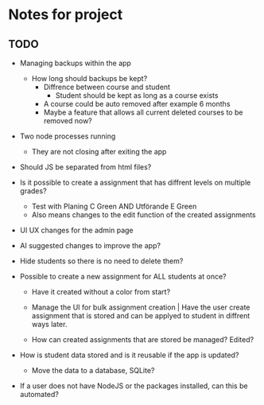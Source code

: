# Notes for project 

## TODO

* Managing backups within the app
  * How long should backups be kept? 
    * Diffrence between course and student
      * Student should be kept as long as a course exists
    * A course could be auto removed after example 6 months
    * Maybe a feature that allows all current deleted courses to be removed now?
  

* Two node processes running
  * They are not closing after exiting the app

* Should JS be separated from html files? 

* Is it possible to create a assignment that has diffrent levels on multiple grades? 
    * Test with Planing C Green AND Utförande E Green
    * Also means changes to the edit function of the created assignments 

* UI UX changes for the admin page

* AI suggested changes to improve the app?

* Hide students so there is no need to delete them? 

* Possible to create a new assignment for ALL students at once?

    * Have it created without a color from start? 

    * Manage the UI for bulk assignment creation | Have the user create assignment that is stored and can be applyed to student in diffrent ways later. 

    * How can created assignments that are stored be managed? Edited? 

* How is student data stored and is it reusable if the app is updated?

    * Move the data to a database, SQLite?

* If a user does not have NodeJS or the packages installed, can this be automated?